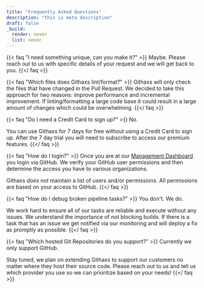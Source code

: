 ```yaml
---
title: "Frequently Asked Questions"
description: "this is meta description"
draft: false
_build:
  render: never
  list: never
---
```


{{< faq "I need something unique, can you make it?" >}}
Maybe. Please reach out to us with specific details of your request and we will get back to you.
{{</ faq >}}

{{< faq "Which files does Githaxs lint/format?" >}}
Githaxs will only check the files that have changed in the Pull Request. We decided to take this approach for two reasons:
improve performance and incremental improvement. If linting/formatting a large code base it could result in a large amount
of changes which could be overwhelming. 
{{</ faq >}}

{{< faq "Do I need a Credit Card to sign up?" >}}
No.

You can use Githaxs for 7 days for free without using a Credit Card to sign up. After the 7 day trial you will need to
subscribe to access our premium features. 
{{</ faq >}}

{{< faq "How do I login?" >}}
Once you are at our [Management Dashboard]("https://my.githaxs.com") you login via GitHub. We verify your GitHub user permissions
and then determine the access you have to various organizations.

Githaxs *does not* maintain a list of users and/or permissions. All permissions are based on your access to GitHub.
{{</ faq >}}


{{< faq "How do I debug broken pipeline tasks?" >}}
You don't. We do.

We work hard to ensure all of our tasks are reliable and execute without any issues. We understand the importance of not blocking builds.
If there is a task that has an issue we get notified via our monitoring and will deploy a fix as promptly as possible.
{{</ faq >}}

{{< faq "Which hosted Git Repositories do you support?" >}}
Currently we only support GitHub.

Stay tuned, we plan on extending Githaxs to support our customers no matter where they host their source code. Please reach out to us and tell
us which provider you use so we can prioritize based on your needs!
{{</ faq >}}